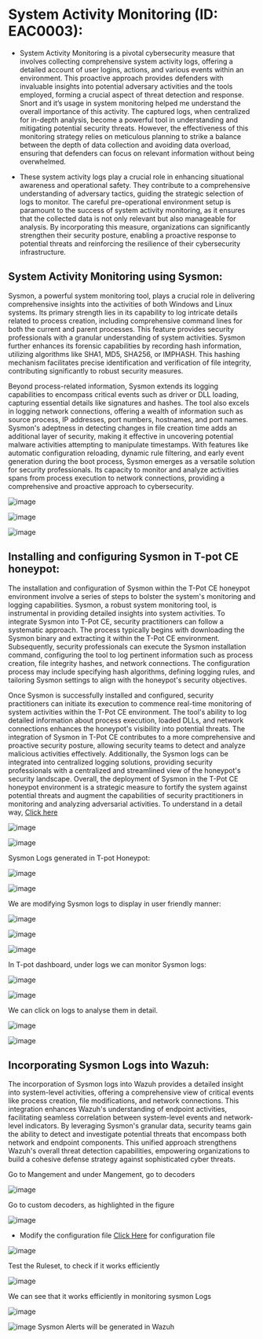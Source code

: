 # System Activity Monitoring (ID: EAC0003):
- System Activity Monitoring is a pivotal cybersecurity measure that involves collecting comprehensive system activity logs, offering a detailed account of user logins, actions, and various events within an environment. This proactive approach provides defenders with invaluable insights into potential adversary activities and the tools employed, forming a crucial aspect of threat detection and response. Snort and it’s usage in system monitoring  helped me understand the overall importance of this activity. The captured logs, when centralized for in-depth analysis, become a powerful tool in understanding and mitigating potential security threats. However, the effectiveness of this monitoring strategy relies on meticulous planning to strike a balance between the depth of data collection and avoiding data overload, ensuring that defenders can focus on relevant information without being overwhelmed.
  
- These system activity logs play a crucial role in enhancing situational awareness and operational safety. They contribute to a comprehensive understanding of adversary tactics, guiding the strategic selection of logs to monitor. The careful pre-operational environment setup is paramount to the success of system activity monitoring, as it ensures that the collected data is not only relevant but also manageable for analysis. By incorporating this measure, organizations can significantly strengthen their security posture, enabling a proactive response to potential threats and reinforcing the resilience of their cybersecurity infrastructure.

## System Activity Monitoring using Sysmon:
Sysmon, a powerful system monitoring tool, plays a crucial role in delivering comprehensive insights into the activities of both Windows and Linux systems. Its primary strength lies in its capability to log intricate details related to process creation, including comprehensive command lines for both the current and parent processes. This feature provides security professionals with a granular understanding of system activities. Sysmon further enhances its forensic capabilities by recording hash information, utilizing algorithms like SHA1, MD5, SHA256, or IMPHASH. This hashing mechanism facilitates precise identification and verification of file integrity, contributing significantly to robust security measures.

Beyond process-related information, Sysmon extends its logging capabilities to encompass critical events such as driver or DLL loading, capturing essential details like signatures and hashes. The tool also excels in logging network connections, offering a wealth of information such as source process, IP addresses, port numbers, hostnames, and port names. Sysmon's adeptness in detecting changes in file creation time adds an additional layer of security, making it effective in uncovering potential malware activities attempting to manipulate timestamps. With features like automatic configuration reloading, dynamic rule filtering, and early event generation during the boot process, Sysmon emerges as a versatile solution for security professionals. Its capacity to monitor and analyze activities spans from process execution to network connections, providing a comprehensive and proactive approach to cybersecurity.

![image](https://github.com/sandxxax/IIPP-Internship/assets/122590982/19dda17a-5112-4875-9856-e93811617eeb)

![image](https://github.com/sandxxax/IIPP-Internship/assets/122590982/3c40ab73-8e01-48b4-aaed-639fddecdad9)

![image](https://github.com/sandxxax/IIPP-Internship/assets/122590982/94448819-6f2a-48a8-9615-71d46e382c60)

## Installing and configuring Sysmon in T-pot CE honeypot:

The installation and configuration of Sysmon within the T-Pot CE honeypot environment involve a series of steps to bolster the system's monitoring and logging capabilities. Sysmon, a robust system monitoring tool, is instrumental in providing detailed insights into system activities. To integrate Sysmon into T-Pot CE, security practitioners can follow a systematic approach. The process typically begins with downloading the Sysmon binary and extracting it within the T-Pot CE environment. Subsequently, security professionals can execute the Sysmon installation command, configuring the tool to log pertinent information such as process creation, file integrity hashes, and network connections. The configuration process may include specifying hash algorithms, defining logging rules, and tailoring Sysmon settings to align with the honeypot's security objectives.

Once Sysmon is successfully installed and configured, security practitioners can initiate its execution to commence real-time monitoring of system activities within the T-Pot CE environment. The tool's ability to log detailed information about process execution, loaded DLLs, and network connections enhances the honeypot's visibility into potential threats. The integration of Sysmon in T-Pot CE contributes to a more comprehensive and proactive security posture, allowing security teams to detect and analyze malicious activities effectively. Additionally, the Sysmon logs can be integrated into centralized logging solutions, providing security professionals with a centralized and streamlined view of the honeypot's security landscape. Overall, the deployment of Sysmon in the T-Pot CE honeypot environment is a strategic measure to fortify the system against potential threats and augment the capabilities of security practitioners in monitoring and analyzing adversarial activities.
To understand in a detail way, [Click here](https://github.com/Sysinternals/SysmonForLinux/blob/main/INSTALL.md)

![image](https://github.com/sandxxax/IIPP-Internship/assets/122590982/7764f78a-3513-4367-896c-9c02be329ce5)

![image](https://github.com/sandxxax/IIPP-Internship/assets/122590982/517405a6-dd79-4aa0-a1d0-47c7b05248e1)

Sysmon Logs generated in T-pot Honeypot:

![image](https://github.com/sandxxax/IIPP-Internship/assets/122590982/4f3c811e-86a8-4150-85f7-375fd8feaa6d)

![image](https://github.com/sandxxax/IIPP-Internship/assets/122590982/33879500-08aa-4591-8bc6-e2f3de411a7c)

We are modifying Sysmon logs to display in user friendly manner:

![image](https://github.com/sandxxax/IIPP-Internship/assets/122590982/a9c9f9f0-41c5-4d87-9acb-b17019d39902)

![image](https://github.com/sandxxax/IIPP-Internship/assets/122590982/a3af2ad4-e51c-4b02-957d-f2582fc56a84)

![image](https://github.com/sandxxax/IIPP-Internship/assets/122590982/62316010-297d-4521-b425-b6693d5f17b0)

In T-pot dashboard, under logs we can monitor Sysmon logs:

![image](https://github.com/sandxxax/IIPP-Internship/assets/122590982/77c02e7d-22a3-4513-829c-cec2d5d834ac)

![image](https://github.com/sandxxax/IIPP-Internship/assets/122590982/b6902463-5479-4157-9bae-76f253333b24)

We can click on logs to analyse them in detail.

![image](https://github.com/sandxxax/IIPP-Internship/assets/122590982/994f9cba-620d-43af-8901-05ee0dfdc881)

![image](https://github.com/sandxxax/IIPP-Internship/assets/122590982/4eb8c4c2-b35f-4ce2-a9df-41a639a4f92f)

## Incorporating Sysmon Logs into Wazuh: 
The incorporation of Sysmon logs into Wazuh provides a detailed insight into system-level activities, offering a comprehensive view of critical events like process creation, file modifications, and network connections. This integration enhances Wazuh's understanding of endpoint activities, facilitating seamless correlation between system-level events and network-level indicators. By leveraging Sysmon's granular data, security teams gain the ability to detect and investigate potential threats that encompass both network and endpoint components. This unified approach strengthens Wazuh's overall threat detection capabilities, empowering organizations to build a cohesive defense strategy against sophisticated cyber threats.

Go to Mangement and under Mangement, go to decoders

![image](https://github.com/sandxxax/IIPP-Internship/assets/122590982/886906a9-cb69-44ec-a133-ff1c411e469e)

Go to custom decoders, as highlighted in the figure

![image](https://github.com/sandxxax/IIPP-Internship/assets/122590982/8c93c3b4-c19c-4994-a98a-b7ac1754a7ed)

- Modify the configuration file [Click Here](https://github.com/sandxxax/IIPP-Internship/blob/main/sysmon.xml) for configuration file

![image](https://github.com/sandxxax/IIPP-Internship/assets/122590982/1a214bed-b88e-4332-a178-767e5a441b9b)

Test the Ruleset, to check if it works efficiently

![image](https://github.com/sandxxax/IIPP-Internship/assets/122590982/008c558e-4cb3-4b34-a981-c57037d84696)

We can see that it works efficiently in monitoring sysmon Logs

![image](https://github.com/sandxxax/IIPP-Internship/assets/122590982/5b9a8862-ac48-4a9a-a707-afe99a0677c8)

![image](https://github.com/sandxxax/IIPP-Internship/assets/122590982/09cb03a4-5040-425b-81de-968b15b61c86)
Sysmon Alerts will be generated in Wazuh
